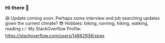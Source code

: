 ### Hi there 👋

:smile: Update coming soon. Perhaps some interview and job searching updates given the current climate? 
:sunglasses: Hobbies: biking, running, hiking, walking, reading
:point_right: My StackOverflow Profile: https://stackoverflow.com/users/14862938/xpqx


<!--
**xpqx/xpqx** is a ✨ _special_ ✨ repository because its `README.md` (this file) appears on your GitHub profile.

Here are some ideas to get you started:

- 🔭 I’m currently working on ...
- 🌱 I’m currently learning ...
- 👯 I’m looking to collaborate on ...
 
- 💬 Ask me about ...
- 📫 How to reach me: ...
-  Pronouns: ...
- ⚡ Fun fact: ...
-->
